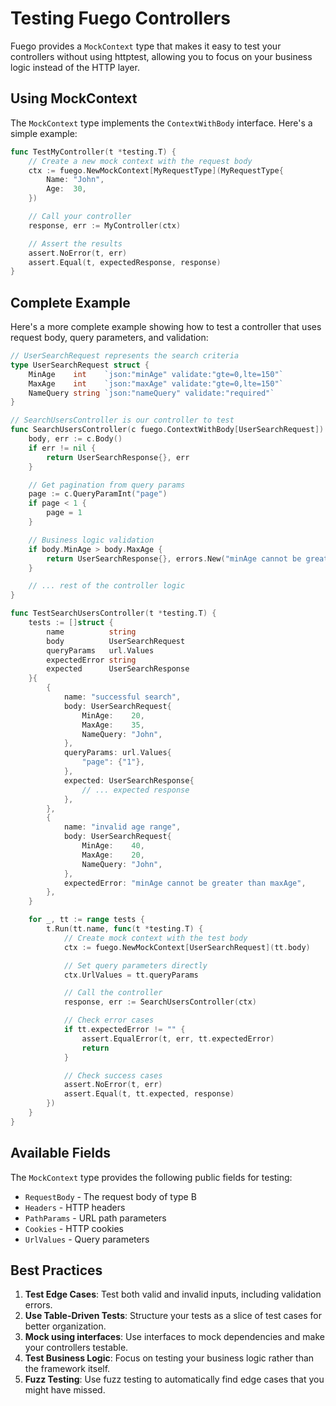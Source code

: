 # Testing Fuego Controllers

Fuego provides a `MockContext` type that makes it easy to test your controllers without using httptest, allowing you to focus on your business logic instead of the HTTP layer.

## Using MockContext

The `MockContext` type implements the `ContextWithBody` interface. Here's a simple example:

```go
func TestMyController(t *testing.T) {
    // Create a new mock context with the request body
    ctx := fuego.NewMockContext[MyRequestType](MyRequestType{
        Name: "John",
        Age:  30,
    })

    // Call your controller
    response, err := MyController(ctx)

    // Assert the results
    assert.NoError(t, err)
    assert.Equal(t, expectedResponse, response)
}
```

## Complete Example

Here's a more complete example showing how to test a controller that uses request body, query parameters, and validation:

```go
// UserSearchRequest represents the search criteria
type UserSearchRequest struct {
    MinAge    int    `json:"minAge" validate:"gte=0,lte=150"`
    MaxAge    int    `json:"maxAge" validate:"gte=0,lte=150"`
    NameQuery string `json:"nameQuery" validate:"required"`
}

// SearchUsersController is our controller to test
func SearchUsersController(c fuego.ContextWithBody[UserSearchRequest]) (UserSearchResponse, error) {
    body, err := c.Body()
    if err != nil {
        return UserSearchResponse{}, err
    }

    // Get pagination from query params
    page := c.QueryParamInt("page")
    if page < 1 {
        page = 1
    }

    // Business logic validation
    if body.MinAge > body.MaxAge {
        return UserSearchResponse{}, errors.New("minAge cannot be greater than maxAge")
    }

    // ... rest of the controller logic
}

func TestSearchUsersController(t *testing.T) {
    tests := []struct {
        name          string
        body          UserSearchRequest
        queryParams   url.Values
        expectedError string
        expected      UserSearchResponse
    }{
        {
            name: "successful search",
            body: UserSearchRequest{
                MinAge:    20,
                MaxAge:    35,
                NameQuery: "John",
            },
            queryParams: url.Values{
                "page": {"1"},
            },
            expected: UserSearchResponse{
                // ... expected response
            },
        },
        {
            name: "invalid age range",
            body: UserSearchRequest{
                MinAge:    40,
                MaxAge:    20,
                NameQuery: "John",
            },
            expectedError: "minAge cannot be greater than maxAge",
        },
    }

    for _, tt := range tests {
        t.Run(tt.name, func(t *testing.T) {
            // Create mock context with the test body
            ctx := fuego.NewMockContext[UserSearchRequest](tt.body)

            // Set query parameters directly
            ctx.UrlValues = tt.queryParams

            // Call the controller
            response, err := SearchUsersController(ctx)

            // Check error cases
            if tt.expectedError != "" {
                assert.EqualError(t, err, tt.expectedError)
                return
            }

            // Check success cases
            assert.NoError(t, err)
            assert.Equal(t, tt.expected, response)
        })
    }
}
```

## Available Fields

The `MockContext` type provides the following public fields for testing:

- `RequestBody` - The request body of type B
- `Headers` - HTTP headers
- `PathParams` - URL path parameters
- `Cookies` - HTTP cookies
- `UrlValues` - Query parameters

## Best Practices

1. **Test Edge Cases**: Test both valid and invalid inputs, including validation errors.
2. **Use Table-Driven Tests**: Structure your tests as a slice of test cases for better organization.
3. **Mock using interfaces**: Use interfaces to mock dependencies and make your controllers testable.
4. **Test Business Logic**: Focus on testing your business logic rather than the framework itself.
5. **Fuzz Testing**: Use fuzz testing to automatically find edge cases that you might have missed.

